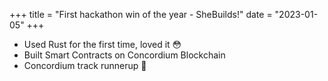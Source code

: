 +++
title = "First hackathon win of the year - SheBuilds!"
date = "2023-01-05"
+++

- Used Rust for the first time, loved it 😳
- Built Smart Contracts on Concordium Blockchain
- Concordium track runnerup 🥈